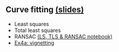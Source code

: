 ## **Curve fitting** [(slides)](/pages/c_04a_curve_fitting/Curve_fitting.pdf)
- Least squares
- Total least squares
- RANSAC [(LS, TLS & RANSAC notebook)](/pages/c_04a_curve_fitting/least_squares_nb/)
- [Ex4a: vignetting](/pages/c_04a_curve_fitting/ex4a/)